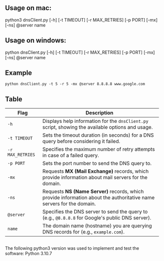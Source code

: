 ## Usage on mac: 

python3 dnsClient.py [-h] [-t TIMEOUT] [-r MAX_RETRIES] [-p PORT] [-mx] [-ns] @server name

## Usage on windows:

python dnsClient.py [-h] [-t TIMEOUT] [-r MAX_RETRIES] [-p PORT] [-mx] [-ns] @server name

## Example
```python dnsClient.py -t 5 -r 5 -mx @server 8.8.8.8 www.google.com ```

## Table
| Flag            | Description                                                                                         |
|-----------------|-----------------------------------------------------------------------------------------------------|
| `-h`            | Displays help information for the `dnsClient.py` script, showing the available options and usage.    |
| `-t TIMEOUT`    | Sets the timeout duration (in seconds) for a DNS query before considering it failed.                  |
| `-r MAX_RETRIES`| Specifies the maximum number of retry attempts in case of a failed query.                            |
| `-p PORT`       | Sets the port number to send the DNS query to.                                                      |
| `-mx`           | Requests **MX (Mail Exchange)** records, which provide information about mail servers for the domain.|
| `-ns`           | Requests **NS (Name Server)** records, which provide information about the authoritative name servers for the domain. |
| `@server`       | Specifies the DNS server to send the query to (e.g., `@8.8.8.8` for Google's public DNS server).     |
| `name`          | The domain name (hostname) you are querying DNS records for (e.g., `example.com`).                   |


## 
The following python3 version was used to implement and test the software:
    Python 3.10.7
